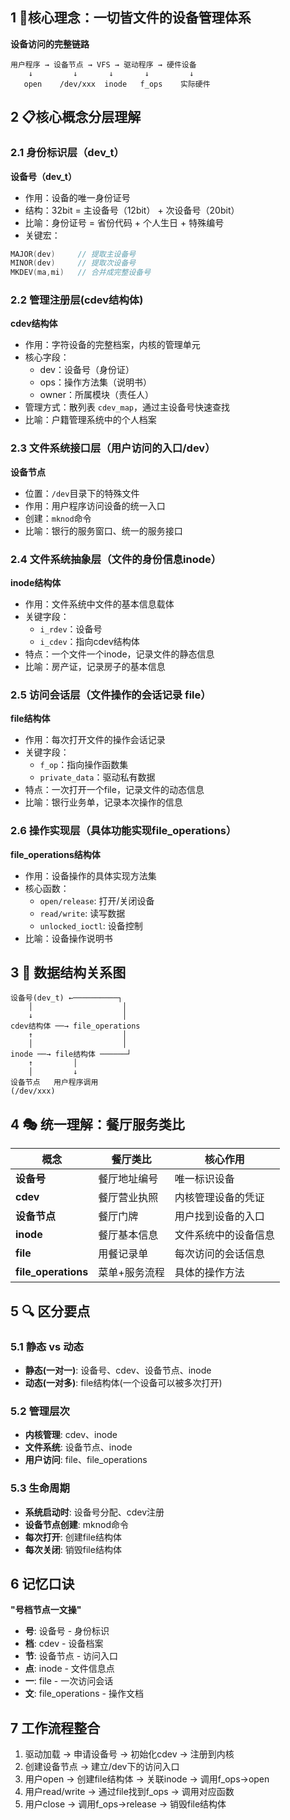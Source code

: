 
## 1 🎯核心理念：一切皆文件的设备管理体系

**设备访问的完整链路**
```shell
用户程序 → 设备节点 → VFS → 驱动程序 → 硬件设备
    ↓         ↓       ↓       ↓         ↓
   open    /dev/xxx  inode   f_ops    实际硬件
```

## 2 📋核心概念分层理解

### 2.1 身份标识层（dev_t）

**设备号（dev_t）**
- 作用：设备的唯一身份证号
- 结构：32bit = 主设备号（12bit） + 次设备号（20bit）
- 比喻：身份证号 = 省份代码 + 个人生日 + 特殊编号
- 关键宏：
```c
MAJOR(dev)     // 提取主设备号
MINOR(dev)     // 提取次设备号  
MKDEV(ma,mi)   // 合并成完整设备号
```

### 2.2 管理注册层(cdev结构体)

**cdev结构体**
- 作用：字符设备的完整档案，内核的管理单元
- 核心字段：
	- dev：设备号（身份证）
	- ops：操作方法集（说明书）
	- owner：所属模块（责任人）
- 管理方式：散列表 `cdev_map`，通过主设备号快速查找
- 比喻：户籍管理系统中的个人档案

### 2.3 文件系统接口层（用户访问的入口/dev）

**设备节点**
- 位置：`/dev`目录下的特殊文件
- 作用：用户程序访问设备的统一入口
- 创建：`mknod`命令
- 比喻：银行的服务窗口、统一的服务接口

### 2.4 文件系统抽象层（文件的身份信息inode）

**inode结构体**
- 作用：文件系统中文件的基本信息载体
- 关键字段：
	- `i_rdev`：设备号
	- `i_cdev`：指向cdev结构体
- 特点：一个文件一个inode，记录文件的静态信息
- 比喻：房产证，记录房子的基本信息

### 2.5 访问会话层（文件操作的会话记录 file）

**file结构体**
- 作用：每次打开文件的操作会话记录
- 关键字段：
	- `f_op`：指向操作函数集
	- `private_data`：驱动私有数据
- 特点：一次打开一个file，记录文件的动态信息
- 比喻：银行业务单，记录本次操作的信息

### 2.6 操作实现层（具体功能实现file_operations）

**file_operations结构体**
- 作用：设备操作的具体实现方法集
- 核心函数：
	- `open/release`: 打开/关闭设备
	- `read/write`: 读写数据
	- `unlocked_ioctl`: 设备控制
- 比喻：设备操作说明书

## 3 🔄 数据结构关系图

```shell
设备号(dev_t) ←──────────┐
    │                    │
    ↓                    │
cdev结构体 ──→ file_operations
    ↑                    │
    │                    │
inode ──→ file结构体 ──────┘
    ↑         │
    │         ↓
设备节点   用户程序调用
(/dev/xxx)
```

## 4 🎭 统一理解：餐厅服务类比

|概念|餐厅类比|核心作用|
|---|---|---|
|**设备号**|餐厅地址编号|唯一标识设备|
|**cdev**|餐厅营业执照|内核管理设备的凭证|
|**设备节点**|餐厅门牌|用户找到设备的入口|
|**inode**|餐厅基本信息|文件系统中的设备信息|
|**file**|用餐记录单|每次访问的会话信息|
|**file_operations**|菜单+服务流程|具体的操作方法|

## 5 🔍 区分要点

### 5.1 静态 vs 动态

- **静态(一对一)**: 设备号、cdev、设备节点、inode
- **动态(一对多)**: file结构体(一个设备可以被多次打开)

### 5.2 管理层次

- **内核管理**: cdev、inode
- **文件系统**: 设备节点、inode
- **用户访问**: file、file_operations

### 5.3 生命周期

- **系统启动时**: 设备号分配、cdev注册
- **设备节点创建**: mknod命令
- **每次打开**: 创建file结构体
- **每次关闭**: 销毁file结构体

## 6 记忆口诀

**"号档节点一文操"**
- **号**: 设备号 - 身份标识
- **档**: cdev - 设备档案
- **节**: 设备节点 - 访问入口
- **点**: inode - 文件信息点
- **一**: file - 一次访问会话
- **文**: file_operations - 操作文档

## 7 工作流程整合

1. 驱动加载 → 申请设备号 → 初始化cdev → 注册到内核
2. 创建设备节点 → 建立/dev下的访问入口
3. 用户open → 创建file结构体 → 关联inode → 调用f_ops->open
4. 用户read/write → 通过file找到f_ops → 调用对应函数
5. 用户close → 调用f_ops->release → 销毁file结构体